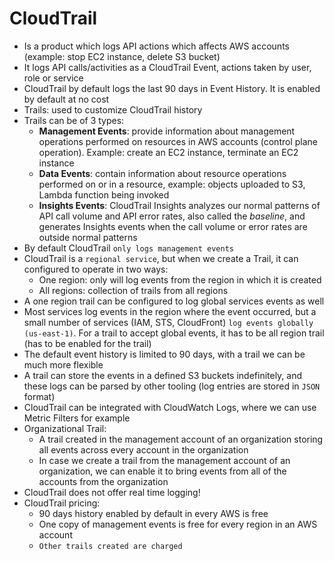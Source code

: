  # CloudTrail

- Is a product which logs API actions which affects AWS accounts (example: stop EC2 instance, delete S3 bucket)
- It logs API calls/activities as a CloudTrail Event, actions taken by user, role or service
- CloudTrail by default logs the last 90 days in Event History. It is enabled by default at no cost
- Trails: used to customize CloudTrail history
- Trails can be of 3 types:
    - **Management Events**: provide information about management operations performed on resources in AWS accounts (control plane operation). Example: create an EC2 instance, terminate an EC2 instance
    - **Data Events**: contain information about resource operations performed on or in a resource, example: objects uploaded to S3, Lambda function being invoked
    - **Insights Events**: CloudTrail Insights analyzes our normal patterns of API call volume and API error rates, also called the *baseline*, and generates Insights events when the call volume or error rates are outside normal patterns
- By default CloudTrail `only logs management events`
- CloudTrail is a `regional service`, but when we create a Trail, it can configured to operate in two ways:
    - One region: only will log events from the region in which it is created
    - All regions: collection of trails from all regions
- A one region trail can be configured to log global services events as well
- Most services log events in the region where the event occurred, but a small number of services (IAM, STS, CloudFront) `log events globally (us-east-1)`. For a trail to accept global events, it has to be all region trail (has to be enabled for the trail)
- The default event history is limited to 90 days, with a trail we can be much more flexible
- A trail can store the events in a defined S3 buckets indefinitely, and these logs can be parsed by other tooling (log entries are stored in `JSON` format)
- CloudTrail can be integrated with CloudWatch Logs, where we can use Metric Filters for example
- Organizational Trail: 
    - A trail created in the management account of an organization storing all events across every account in the organization
    - In case we create a trail from the management account of an organization, we can enable it to bring events from all of the accounts from the organization
- CloudTrail does not offer real time logging!
- CloudTrail pricing:
    - 90 days history enabled by default in every AWS is free
    - One copy of management events is free for every region in an AWS account
    - `Other trails created are charged`